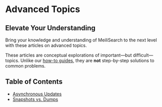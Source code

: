 # Advanced Topics

## Elevate Your Understanding

Bring your knowledge and understanding of MeiliSearch to the next level with these articles on advanced topics.

These articles are conceptual explorations of important—but difficult—topics. Unlike our [how-to guides](/create/how_to), they are **not** step-by-step solutions to common problems.

## Table of Contents

- [Asynchronous Updates](/learn/advanced/asynchronous_updates.md)
- [Snapshots vs. Dumps](/learn/advanced/snapshots_vs_dumps.md)
